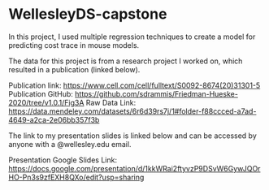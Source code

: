 # WellesleyDS-capstone

In this project, I used multiple regression techniques to create a model for predicting cost trace in mouse models.

The data for this project is from a research project I worked on, which resulted in a publication (linked below).

Publication link: https://www.cell.com/cell/fulltext/S0092-8674(20)31301-5
Publication GitHub: https://github.com/sdrammis/Friedman-Hueske-2020/tree/v1.0.1/Fig3A
Raw Data Link: https://data.mendeley.com/datasets/6r6d39rs7j/1#folder-f88ccced-a7ad-4649-a2ca-2e06bb357f3b

The link to my presentation slides is linked below and can be accessed by anyone with a @wellesley.edu email.

Presentation Google Slides Link: https://docs.google.com/presentation/d/1kkWRai2ftyvzP9DSvW6GywJQOrHO-Pn3s9zfEXH8QXo/edit?usp=sharing
